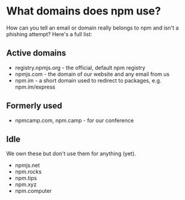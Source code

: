 # What domains does npm use?

How can you tell an email or domain really belongs to npm and isn't a phishing attempt? Here's a full list:

## Active domains

* registry.npmjs.org - the official, default npm registry
* npmjs.com - the domain of our website and any email from us
* npm.im - a short domain used to redirect to packages, e.g. npm.im/express

## Formerly used

* npmcamp.com, npm.camp - for our conference

## Idle

We own these but don't use them for anything (yet).

* npmjs.net
* npm.rocks
* npm.tips
* npm.xyz
* npm.computer
